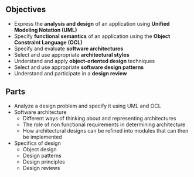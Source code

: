 ## Objectives
- Express the **analysis and design** of an application using **Unified Modeling Notation (UML)**
- Specify **functional semantics** of an application using the **Object Constraint Language (OCL)**
- Specify and evaluate **software architectures**
- Select and use appropriate **architectural styles**
- Understand and apply **object-oriented design** techniques
- Select and use appropriate **software design patterns**
- Understand and participate in a **design review**

## Parts
- Analyze a design problem and specify it using UML and OCL
- Software architecture
	- Different ways of thinking about and representing architectures
	- The role of non functional requirements in determining architecture
	- How architectural designs can be refined into modules that can then be implemented
- Specifics of design
	- Object design
	- Design patterns
	- Design principles
	- Design reviews